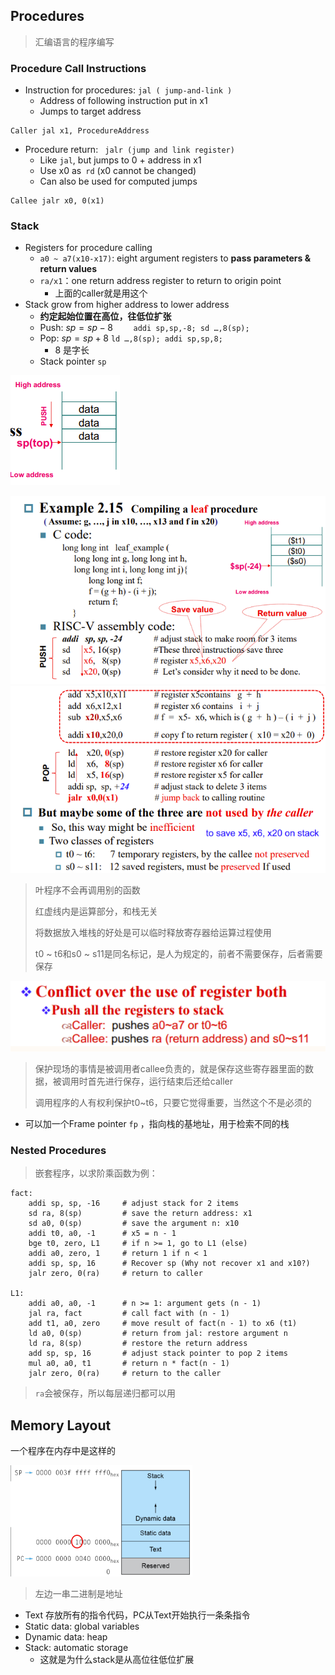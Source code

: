 ## Procedures

> 汇编语言的程序编写

### Procedure Call Instructions

- Instruction for procedures: `jal ( jump-and-link )`
  - Address of following instruction put in x1
  - Jumps to target address

```assembly
Caller jal x1, ProcedureAddress
```

- Procedure return: ` jalr (jump and link register)`
  - Like `jal`, but jumps to 0 + address in x1
  - Use x0 as` rd` (x0 cannot be changed)
  - Can also be used for computed jumps

```assembly
Callee jalr x0, 0(x1)
```

### Stack

- Registers for procedure calling
  - `a0 ~ a7(x10-x17)`: eight argument registers to **pass  parameters & return values**
  - `ra/x1`：one return address register to return to origin point
    - 上面的caller就是用这个
- Stack grow from higher address to lower address
  - **约定起始位置在高位，往低位扩张**
  - Push: $sp= sp - 8$      `    addi sp,sp,-8; sd …,8(sp);`
  - Pop: $sp = sp + 8$     `ld …,8(sp); addi sp,sp,8; `
    - 8 是字长
  - Stack pointer `sp`

![image-20240326194338299](https://raw.githubusercontent.com/RimLutienpeist/image-hosting/main/image-20240326194338299.png)

<img src="https://raw.githubusercontent.com/RimLutienpeist/image-hosting/main/image-20240326194504182.png" alt="image-20240326194504182" style="zoom:80%;" />

<img src="https://raw.githubusercontent.com/RimLutienpeist/image-hosting/main/image-20240326194921829.png" style="zoom:80%;" />

> 叶程序不会再调用别的函数
>
> 红虚线内是运算部分，和栈无关
>
> 将数据放入堆栈的好处是可以临时释放寄存器给运算过程使用
>
> t0 ~ t6和s0 ~ s11是同名标记，是人为规定的，前者不需要保存，后者需要保存

<img src="https://raw.githubusercontent.com/RimLutienpeist/image-hosting/main/image-20240507211809639.png" alt="image-20240507211809639" style="zoom:80%;" />

> 保护现场的事情是被调用者callee负责的，就是保存这些寄存器里面的数据，被调用时首先进行保存，运行结束后还给caller
>
> 调用程序的人有权利保护t0~t6，只要它觉得重要，当然这个不是必须的

- 可以加一个Frame pointer `fp` ，指向栈的基地址，用于检索不同的栈

### Nested Procedures

> 嵌套程序，以求阶乘函数为例：

```assembly
fact:
    addi sp, sp, -16     # adjust stack for 2 items
    sd ra, 8(sp)         # save the return address: x1
    sd a0, 0(sp)         # save the argument n: x10
    addi t0, a0, -1      # x5 = n - 1
    bge t0, zero, L1     # if n >= 1, go to L1 (else)
    addi a0, zero, 1     # return 1 if n < 1
    addi sp, sp, 16      # Recover sp (Why not recover x1 and x10?)
    jalr zero, 0(ra)     # return to caller

L1:
    addi a0, a0, -1      # n >= 1: argument gets (n - 1)
    jal ra, fact         # call fact with (n - 1)
    add t1, a0, zero     # move result of fact(n - 1) to x6 (t1)
    ld a0, 0(sp)         # return from jal: restore argument n
    ld ra, 8(sp)         # restore the return address
    add sp, sp, 16       # adjust stack pointer to pop 2 items
    mul a0, a0, t1       # return n * fact(n - 1)
    jalr zero, 0(ra)     # return to the caller
```

> `ra`会被保存，所以每层递归都可以用

## Memory Layout

一个程序在内存中是这样的

<img src="https://raw.githubusercontent.com/RimLutienpeist/image-hosting/main/image-20240507213657982.png" alt="image-20240507213657982" style="zoom:67%;" />

> 左边一串二进制是地址

- Text 存放所有的指令代码，PC从Text开始执行一条条指令
- Static data: global variables
- Dynamic data: heap
- Stack: automatic storage
  - 这就是为什么stack是从高位往低位扩展

